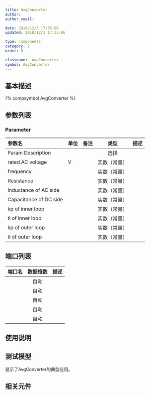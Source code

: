 ```yaml
---
title: AvgConverter
author: 
author_email:

date: 2018/12/3 17:35:06
updated: 2018/12/3 17:35:06

type: components
category: 2
order: 0

classname: _AvgConverter
symbol: AvgConverter
---
```

## 基本描述
{% compsymbol AvgConverter %}

## 参数列表
### Parameter
| 参数名 | 单位 | 备注 | 类型 | 描述 |
| :--- | :--- | :--- | :--: | :--- |
| Param Description |  |  | 选择 |  |
| rated AC voltage | V |  | 实数（常量） |  |
| frequency |  |  | 实数（常量） |  |
| Resistance |  |  | 实数（常量） |  |
| Inductance of AC side |  |  | 实数（常量） |  |
| Capacitance of DC side |  |  | 实数（常量） |  |
| kp of inner loop |  |  | 实数（常量） |  |
| ti of inner loop |  |  | 实数（常量） |  |
| kp of outer loop |  |  | 实数（常量） |  |
| ti of outer loop |  |  | 实数（常量） |  |


## 端口列表

| 端口名 | 数据维数 | 描述 |
| :--- | :--:  | :--- |
|  | 自动 | |                   
|  | 自动 | |                   
|  | 自动 | |                   
|  | 自动 | |                   
|  | 自动 | |                   

## 使用说明


## 测试模型
[<test name>](<test link>)显示了AvgConverter的典型应用。

## 相关元件


